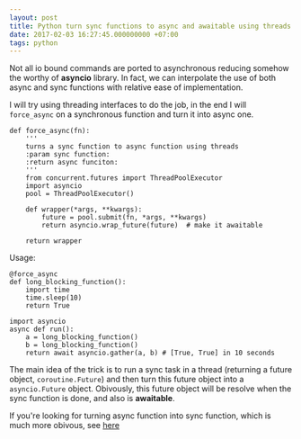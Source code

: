 ```yaml
---
layout: post
title: Python turn sync functions to async and awaitable using threads
date: 2017-02-03 16:27:45.000000000 +07:00
tags: python
---
```

Not all io bound commands are ported to asynchronous reducing somehow the worthy of **asyncio** library. In fact, we can interpolate the use of both async and sync functions with relative ease of implementation.

I will try using threading interfaces to do the job, in the end I will `force_async` on a synchronous function and turn it into async one.

```
def force_async(fn):
    '''
    turns a sync function to async function using threads
    :param sync function:
    :return async funciton:
    '''
    from concurrent.futures import ThreadPoolExecutor
    import asyncio
    pool = ThreadPoolExecutor()

    def wrapper(*args, **kwargs):
        future = pool.submit(fn, *args, **kwargs)
        return asyncio.wrap_future(future)  # make it awaitable

    return wrapper
```

Usage:

```
@force_async
def long_blocking_function():
    import time
    time.sleep(10)
    return True

import asyncio
async def run():
    a = long_blocking_function()
    b = long_blocking_function()
    return await asyncio.gather(a, b) # [True, True] in 10 seconds
```

The main idea of the trick is to run a sync task in a thread (returning a future object, `coroutine.Future`) and then turn this future object into a `asyncio.Future` object. Obivously, this future object will be resolve when the sync function is done, and also is **awaitable**.

If you're looking for turning async function into sync function, which is much more obivous, see [here](https://blog.konpat.me/python-turn-async-function-back-to-sync/)
